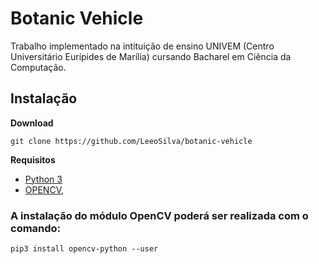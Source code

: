# Botanic Vehicle

Trabalho implementado na intituição de ensino UNIVEM (Centro Universitário Eurípides de Marília) cursando Bacharel em Ciência da Computação.

## Instalação

**Download**

`git clone https://github.com/LeeoSilva/botanic-vehicle`

**Requisitos**

 - [Python 3](https://www.python.org/downloads/)
 - [OPENCV](https://opencv.org/),

### A instalação do módulo OpenCV poderá ser realizada com o comando:

`pip3 install opencv-python --user`

